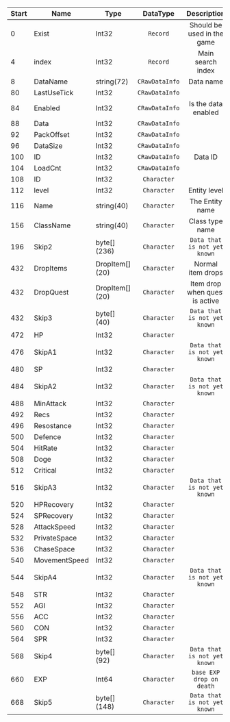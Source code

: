 |Start|Name|Type|DataType|Description|Example|
|---|---|---|:---:|:---:|---|
|0|Exist|Int32|`Record`|Should be used in the game|1|
|4|index|Int32|`Record`|Main search index|1093|
|8|DataName|string(72)|`CRawDataInfo`|Data name|`Icy Dragon`|
|80|LastUseTick|Int32|`CRawDataInfo`||0|
|84|Enabled|Int32|`CRawDataInfo`|Is the data enabled|1|
|88|Data|Int32|`CRawDataInfo`||0|
|92|PackOffset|Int32|`CRawDataInfo`||0|
|96|DataSize|Int32|`CRawDataInfo`||0|
|100|ID|Int32|`CRawDataInfo`|Data ID|1093|
|104|LoadCnt|Int32|`CRawDataInfo`||0|
|108|ID|Int32|`Character`||1093|
|112|level|Int32|`Character`|Entity level|104|
|116|Name|string(40)|`Character`|The Entity name|`Icy Dragon`|
|156|ClassName|string(40)|`Character`|Class type name|`Icy Dragon`|
|196|Skip2|byte[] (236)|`Character`|`Data that is not yet known`|`040538000000010001000000000000000000000000000000D101000000000000010000000000000001004A006400340135013601000000000000FFFFFFFFFFFFFFFFFFFFFFFFFFFFFFFFFFFFFFFFFFFFFFFFFFFFFFFFFFFFFFFFFFFFFFFFFFFF643B1141A470A540713DF640C2010105000205008F018B0100000000000000000000000000000000010100000000000000000000E301000046000000120100001E000000FFFFFFFFFFFFFFFFFFFFFFFFFFFFFFFFFFFFFFFFFFFFFFFFFFFFFFFFFFFFFFFFFFFFFFFFFFFFFFFFFFFFFFFFFFFFFFFFFFFFFFFFFFFFFFFFFFFFFFFFFFFFFFFFFFFFFFFFFFFFFFFF`|
|432|DropItems|DropItem[] (20)|`Character`|Normal item drops|`(ItemID=6246, A1=142)`, `(ItemID=4746, A1=400)`, `(ItemID=1644, A1=2000)`, `(ItemID=6148, A1=333333)`, `(ItemID=6128, A1=333333)`, `(ItemID=-1, A1=-1)`, `(ItemID=-1, A1=-1)`, `(ItemID=-1, A1=-1)`, `(ItemID=-1, A1=-1)`, `(ItemID=-1, A1=-1)`, `(ItemID=-1, A1=-1)`, `(ItemID=-1, A1=-1)`, `(ItemID=-1, A1=-1)`, `(ItemID=-1, A1=-1)`, `(ItemID=-1, A1=-1)`, `(ItemID=-1, A1=-1)`, `(ItemID=-1, A1=-1)`, `(ItemID=-1, A1=-1)`, `(ItemID=-1, A1=-1)`, `(ItemID=-1, A1=-1)`|
|432|DropQuest|DropItem[] (20)|`Character`|Item drop when quest is active|`(ItemID=0, A1=0)`, `(ItemID=-1, A1=-1)`, `(ItemID=-1, A1=-1)`, `(ItemID=-1, A1=-1)`, `(ItemID=-1, A1=-1)`, `(ItemID=-1, A1=-1)`, `(ItemID=-1, A1=-1)`, `(ItemID=-1, A1=-1)`, `(ItemID=-1, A1=-1)`, `(ItemID=-1, A1=-1)`, `(ItemID=-1, A1=-1)`, `(ItemID=-1, A1=-1)`, `(ItemID=-1, A1=-1)`, `(ItemID=-1, A1=-1)`, `(ItemID=-1, A1=-1)`, `(ItemID=-1, A1=-1)`, `(ItemID=-1, A1=-1)`, `(ItemID=-1, A1=-1)`, `(ItemID=-1, A1=-1)`, `(ItemID=-1, A1=-1)`|
|432|Skip3|byte[] (40)|`Character`|`Data that is not yet known`|`0000000000000000000000000A00000001000000E803000000000000000000000100000000000000`|
|472|HP|Int32|`Character`||21000|
|476|SkipA1|Int32|`Character`|`Data that is not yet known`|0|
|480|SP|Int32|`Character`||10000|
|484|SkipA2|Int32|`Character`|`Data that is not yet known`|0|
|488|MinAttack|Int32|`Character`||1200|
|492|Recs|Int32|`Character`||1340|
|496|Resostance|Int32|`Character`||20|
|500|Defence|Int32|`Character`||190|
|504|HitRate|Int32|`Character`||220|
|508|Doge|Int32|`Character`||190|
|512|Critical|Int32|`Character`||10|
|516|SkipA3|Int32|`Character`|`Data that is not yet known`|90|
|520|HPRecovery|Int32|`Character`||40|
|524|SPRecovery|Int32|`Character`||1000|
|528|AttackSpeed|Int32|`Character`||1400|
|532|PrivateSpace|Int32|`Character`||700|
|536|ChaseSpace|Int32|`Character`||2000|
|540|MovementSpeed|Int32|`Character`||250|
|544|SkipA4|Int32|`Character`|`Data that is not yet known`|0|
|548|STR|Int32|`Character`||150|
|552|AGI|Int32|`Character`||150|
|556|ACC|Int32|`Character`||150|
|560|CON|Int32|`Character`||150|
|564|SPR|Int32|`Character`||150|
|568|Skip4|byte[] (92)|`Character`|`Data that is not yet known`|`2300000014000000300000000000000000000000000000000000000000000000000000000000000000300000000000000000000000000000000000000000000000000000000000000000300000000000000000000000000000000000`|
|660|EXP|Int64|`Character`|`base EXP drop on death`|32000|
|668|Skip5|byte[] (148)|`Character`|`Data that is not yet known`|`0000000000000000000000000000000000000000000000000000000000000000000000000000000000000000000000000000000000000000000000000000000000000000000000000000000000000000000000000000000000000000000000000000000000000000000000000000000000000000000000000000000000000000000000000000803F0000803F0000803F00000000`|
